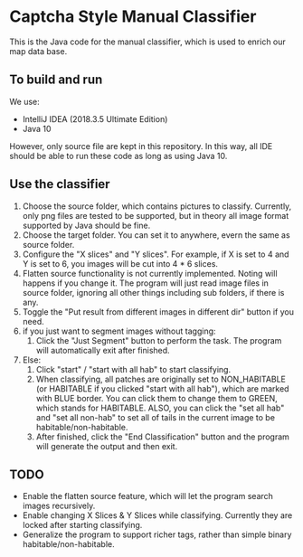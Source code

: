 # Captcha Style Manual Classifier

This is the Java code for the manual classifier, which is used to enrich our map data base.


## To build and run

We use:
- IntelliJ IDEA (2018.3.5 Ultimate Edition)
- Java 10

However, only source file are kept in this repository. In this way, all IDE should be able to run these code as long as using Java 10.


## Use the classifier

1. Choose the source folder, which contains pictures to classify. Currently, only png files are tested to be supported, but in theory all image format supported by Java should be fine.
2. Choose the target folder. You can set it to anywhere, evern the same as source folder.
3. Configure the "X slices" and "Y slices". For example, if X is set to 4 and Y is set to 6, you images will be cut into 4 * 6 slices.
4. Flatten source functionality is not currently implemented. Noting will happens if you change it. The program will just read image files in source folder, ignoring all other things including sub folders, if there is any.
5. Toggle the "Put result from different images  in different dir" button if you need. 
6. if you just want to segment images without tagging:
    1. Click the "Just Segment" button to perform the task. The program will automatically exit after finished.
7. Else:
    1. Click "start" / "start with all hab" to start classifying.
    2. When classifying, all patches are originally set to NON_HABITABLE (or HABITABLE if you clicked "start with all hab"), which are marked with BLUE border. You can click them to change them to GREEN, which stands for HABITABLE. ALSO, you can click the "set all hab" and "set all non-hab" to set all of tails in the current image to be habitable/non-habitable.
    3. After finished, click the "End Classification" button and the program will generate the output and then exit.


## TODO

- Enable the flatten source feature, which will let the program search images recursively.
- Enable changing X Slices & Y Slices while classifying. Currently they are locked after starting classifying.
- Generalize the program to support richer tags, rather than simple binary habitable/non-habitable.
